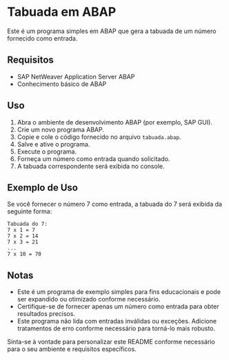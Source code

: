 # Tabuada em ABAP

Este é um programa simples em ABAP que gera a tabuada de um número fornecido como entrada.

## Requisitos

- SAP NetWeaver Application Server ABAP
- Conhecimento básico de ABAP

## Uso

1. Abra o ambiente de desenvolvimento ABAP (por exemplo, SAP GUI).
2. Crie um novo programa ABAP.
3. Copie e cole o código fornecido no arquivo `tabuada.abap`.
4. Salve e ative o programa.
5. Execute o programa.
6. Forneça um número como entrada quando solicitado.
7. A tabuada correspondente será exibida no console.

## Exemplo de Uso

Se você fornecer o número 7 como entrada, a tabuada do 7 será exibida da seguinte forma:

```ABAP
Tabuada do 7:
7 x 1 = 7
7 x 2 = 14
7 x 3 = 21
...
7 x 10 = 70
```

## Notas

- Este é um programa de exemplo simples para fins educacionais e pode ser expandido ou otimizado conforme necessário.
- Certifique-se de fornecer apenas um número como entrada para obter resultados precisos.
- Este programa não lida com entradas inválidas ou exceções. Adicione tratamentos de erro conforme necessário para torná-lo mais robusto.

Sinta-se à vontade para personalizar este README conforme necessário para o seu ambiente e requisitos específicos.
